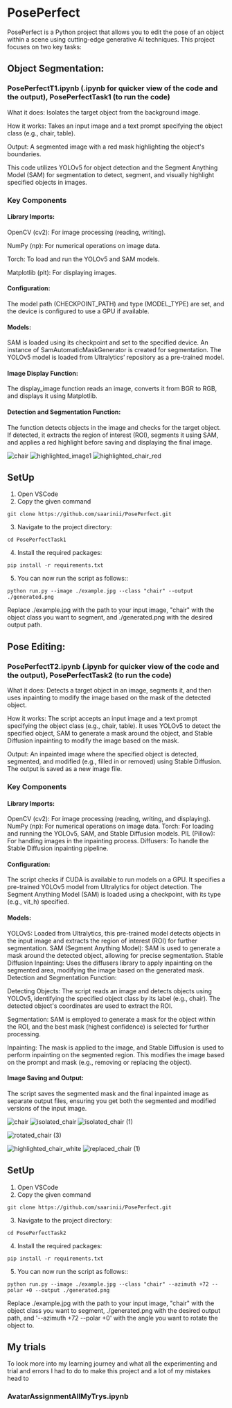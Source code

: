 # PosePerfect
PosePerfect is a Python project that allows you to edit the pose of an object within a scene using cutting-edge generative AI techniques. This project focuses on two key tasks:

## Object Segmentation: 
### PosePerfectT1.ipynb (.ipynb for quicker view of the code and the output), PosePerfectTask1 (to run the code)

What it does: Isolates the target object from the background image.

How it works: Takes an input image and a text prompt specifying the object class (e.g., chair, table).

Output: A segmented image with a red mask highlighting the object's boundaries.

This code utilizes YOLOv5 for object detection and the Segment Anything Model (SAM) for segmentation to detect, segment, and visually highlight specified objects in images.

### Key Components
#### Library Imports:

OpenCV (cv2): For image processing (reading, writing).

NumPy (np): For numerical operations on image data.

Torch: To load and run the YOLOv5 and SAM models.

Matplotlib (plt): For displaying images.

#### Configuration:

The model path (CHECKPOINT_PATH) and type (MODEL_TYPE) are set, and the device is configured to use a GPU if available.

#### Models:

SAM is loaded using its checkpoint and set to the specified device.
An instance of SamAutomaticMaskGenerator is created for segmentation.
The YOLOv5 model is loaded from Ultralytics’ repository as a pre-trained model.

#### Image Display Function:

The display_image function reads an image, converts it from BGR to RGB, and displays it using Matplotlib.

#### Detection and Segmentation Function:

The function detects objects in the image and checks for the target object.
If detected, it extracts the region of interest (ROI), segments it using SAM, and applies a red highlight before saving and displaying the final image.

![chair](https://github.com/user-attachments/assets/ec8ac2c6-1ce0-4379-8c3d-1a7f555ea1be)
![highlighted_image1](https://github.com/user-attachments/assets/95d69d57-763c-46e0-a61e-2f6257182526)
![highlighted_chair_red](https://github.com/user-attachments/assets/5d895fc3-542d-4361-be6f-b4c483629832)


## SetUp
1. Open VSCode 
2. Copy the given command
```shell
git clone https://github.com/saarinii/PosePerfect.git
```
3. Navigate to the project directory:
```shell
cd PosePerfectTask1
```
4. Install the required packages:
```shell
pip install -r requirements.txt
```
5. You can now run the script as follows::
```shell
python run.py --image ./example.jpg --class "chair" --output ./generated.png
```
Replace ./example.jpg with the path to your input image, "chair" with the object class you want to segment, and ./generated.png with the desired output path.

## Pose Editing: 
### PosePerfectT2.ipynb (.ipynb for quicker view of the code and the output), PosePerfectTask2 (to run the code)
What it does:
Detects a target object in an image, segments it, and then uses inpainting to modify the image based on the mask of the detected object.

How it works:
The script accepts an input image and a text prompt specifying the object class (e.g., chair, table). It uses YOLOv5 to detect the specified object, SAM to generate a mask around the object, and Stable Diffusion inpainting to modify the image based on the mask.

Output:
An inpainted image where the specified object is detected, segmented, and modified (e.g., filled in or removed) using Stable Diffusion. The output is saved as a new image file.

### Key Components

#### Library Imports:

OpenCV (cv2): For image processing (reading, writing, and displaying).
NumPy (np): For numerical operations on image data.
Torch: For loading and running the YOLOv5, SAM, and Stable Diffusion models.
PIL (Pillow): For handling images in the inpainting process.
Diffusers: To handle the Stable Diffusion inpainting pipeline.

#### Configuration:

The script checks if CUDA is available to run models on a GPU.
It specifies a pre-trained YOLOv5 model from Ultralytics for object detection.
The Segment Anything Model (SAM) is loaded using a checkpoint, with its type (e.g., vit_h) specified.

#### Models:

YOLOv5: Loaded from Ultralytics, this pre-trained model detects objects in the input image and extracts the region of interest (ROI) for further segmentation.
SAM (Segment Anything Model): SAM is used to generate a mask around the detected object, allowing for precise segmentation.
Stable Diffusion Inpainting: Uses the diffusers library to apply inpainting on the segmented area, modifying the image based on the generated mask.
Detection and Segmentation Function:

Detecting Objects:
The script reads an image and detects objects using YOLOv5, identifying the specified object class by its label (e.g., chair). The detected object's coordinates are used to extract the ROI.

Segmentation:
SAM is employed to generate a mask for the object within the ROI, and the best mask (highest confidence) is selected for further processing.

Inpainting:
The mask is applied to the image, and Stable Diffusion is used to perform inpainting on the segmented region. This modifies the image based on the prompt and mask (e.g., removing or replacing the object).

#### Image Saving and Output:
The script saves the segmented mask and the final inpainted image as separate output files, ensuring you get both the segmented and modified versions of the input image.


![chair](https://github.com/user-attachments/assets/ee374a3d-8f7c-430e-a3a2-94301abb5a97)
![isolated_chair](https://github.com/user-attachments/assets/a2310af0-6922-494f-8164-12f29c160730)
![isolated_chair (1)](https://github.com/user-attachments/assets/2ebdfd22-f601-4fbd-b600-c83dd7eba415)

![rotated_chair (3)](https://github.com/user-attachments/assets/1f350b35-5f22-42e7-a663-05728f09177d)

![highlighted_chair_white](https://github.com/user-attachments/assets/8c7b1ddf-d1a8-401a-bf62-f8f9697fd091)
![replaced_chair (1)](https://github.com/user-attachments/assets/1b31d309-7d56-4950-bb4a-3f894979c105)


## SetUp
1. Open VSCode 
2. Copy the given command
```shell
git clone https://github.com/saarinii/PosePerfect.git
```
3. Navigate to the project directory:
```shell
cd PosePerfectTask2
```
4. Install the required packages:
```shell
pip install -r requirements.txt
```
5. You can now run the script as follows::
```shell
python run.py --image ./example.jpg --class "chair" --azimuth +72 --polar +0 --output ./generated.png
```
Replace ./example.jpg with the path to your input image, "chair" with the object class you want to segment, ./generated.png with the desired output path, and '--azimuth +72 --polar +0' with the angle you want to rotate the object to. 
## My trials
To look more into my learning journey and what all the experimenting and trial and errors I had to do to make this project and a lot of my mistakes head to 
### AvatarAssignmentAllMyTrys.ipynb 
